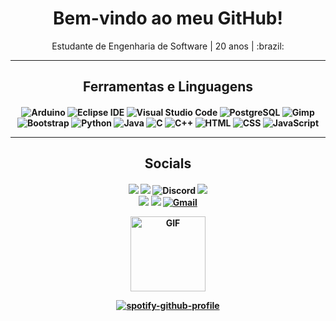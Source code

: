 <h1 align="center">Bem-vindo ao meu GitHub!</h1>

<p align="center">Estudante de Engenharia de Software | 20 anos | :brazil:</p> 

---
<h2 align="center">Ferramentas e Linguagens</h2>
<h4 align="center">

![Arduino](https://img.shields.io/badge/-Arduino-242424?style=for-the-badge&logo=Arduino&logoColor=00979D)
![Eclipse IDE](https://img.shields.io/badge/-Eclipse%20IDE-242424?style=for-the-badge&logo=EclipseIDE&logoColor=2C2255)
![Visual Studio Code](https://img.shields.io/badge/-Visual%20Studio%20Code-242424?style=for-the-badge&logo=visual-studio-code&logoColor=007ACC)
![PostgreSQL](https://img.shields.io/badge/-PostgreSQL-242424?style=for-the-badge&logo=PostgreSQL&logoColor=4169E1)
![Gimp](https://img.shields.io/badge/-Gimp-242424?style=for-the-badge&logo=Gimp&logoColor=5C5543)
![Bootstrap](https://img.shields.io/badge/-Bootstrap-242424?style=for-the-badge&logo=bootstrap&logoColor=7952B3)
![Python](https://img.shields.io/badge/-Python-242424?style=for-the-badge&logo=python&logoColor=3776AB)
![Java](https://img.shields.io/badge/-Java-242424?style=for-the-badge&logo=Java&logoColor=007396)
![C](https://img.shields.io/badge/-C-242424?style=for-the-badge&logo=C&logoColor=white)
![C++](https://img.shields.io/badge/-C++-242424?style=for-the-badge&logo=C%2B%2B&logoColor=00599C)
![HTML](https://img.shields.io/badge/-HTML-242424?style=for-the-badge&logo=HTML5&logoColor=E34F26)
![CSS](https://img.shields.io/badge/-CSS-242424?style=for-the-badge&logo=CSS3&logoColor=1572B6)
![JavaScript](https://img.shields.io/badge/-JavaScript-242424?style=for-the-badge&logo=javascript&logoColor=F7DF1E)

---
<h2 align="center">Socials</h2>
<h4 align="center">

<a href="https://anilist.co/user/Luscarvalho/"><img src="https://img.shields.io/badge/AniList-02A9FF?style=for-the-badge&logo=AniList&logoColor=white"/></a>
<a href="https://myanimelist.net/profile/LuscarvalhoO"><img src="https://img.shields.io/badge/MyAnimeList-2E51A2?style=for-the-badge&logo=MyAnimeList&logoColor=white"/></a>
![Discord](https://img.shields.io/badge/Luscarvalho%230101-5865F2?style=for-the-badge&logo=Discord&logoColor=white)
<a href="https://last.fm/user/lucaralhooo"><img src="https://img.shields.io/badge/Last.fm-D51007?style=for-the-badge&logo=last.fm&logoColor=white"/></a> \
<a href="https://instagram.com/luscarvalho.py"><img src="https://img.shields.io/badge/Instagram-E4405F?style=for-the-badge&logo=instagram&logoColor=white"/></a>
<a href="https://twitter.com/luscarvalhooo"><img src="https://img.shields.io/badge/Twitter-blue?style=for-the-badge&logo=twitter&logoColor=white"/></a>
<a href="luscarvalho999@gmail.com"><img alt="Gmail" src="https://img.shields.io/badge/Gmail-D14836?style=for-the-badge&logo=gmail&logoColor=white" /></a>

<img align="center" alt="GIF" height="120px" src="https://media.giphy.com/media/J5B1Y8QZnzXXbLQIBu/giphy.gif"/>  

[![spotify-github-profile](https://spotify-github-profile.vercel.app/api/view?uid=2126uubpa2lusvkax73kbi6vi&cover_image=true&theme=novatorem)](https://spotify-github-profile.vercel.app/api/view?uid=2126uubpa2lusvkax73kbi6vi&redirect=true)
